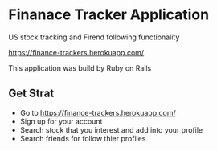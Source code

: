 # Finanace Tracker Application
US stock tracking and Firend following functionality

https://finance-trackers.herokuapp.com/

This application was build by Ruby on Rails

## Get Strat
* Go to https://finance-trackers.herokuapp.com/
* Sign up for your account
* Search stock that you interest and add into your profile
* Search friends for follow thier profiles 
